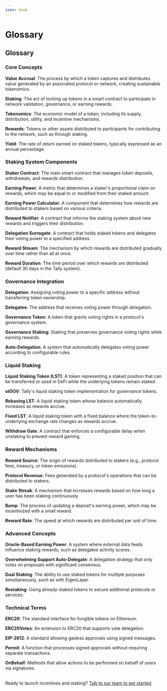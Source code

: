 ```yaml
---
icon: book
---
```


# Glossary

## Glossary

### Core Concepts

**Value Accrual**: The process by which a token captures and distributes value generated by an associated protocol or network, creating sustainable tokenomics.

**Staking**: The act of locking up tokens in a smart contract to participate in network validation, governance, or earning rewards.

**Tokenomics**: The economic model of a token, including its supply, distribution, utility, and incentive mechanisms.

**Rewards**: Tokens or other assets distributed to participants for contributing to the network, such as through staking.

**Yield**: The rate of return earned on staked tokens, typically expressed as an annual percentage.

### Staking System Components

**Staker Contract**: The main smart contract that manages token deposits, withdrawals, and rewards distribution.

**Earning Power**: A metric that determines a staker's proportional claim on rewards, which may be equal to or modified from their staked amount.

**Earning Power Calculator**: A component that determines how rewards are distributed to stakers based on various criteria.

**Reward Notifier**: A contract that informs the staking system about new rewards and triggers their distribution.

**Delegation Surrogate**: A contract that holds staked tokens and delegates their voting power to a specified address.

**Reward Stream**: The mechanism by which rewards are distributed gradually over time rather than all at once.

**Reward Duration**: The time period over which rewards are distributed (default 30 days in the Tally system).

### Governance Integration

**Delegation**: Assigning voting power to a specific address without transferring token ownership.

**Delegatee**: The address that receives voting power through delegation.

**Governance Token**: A token that grants voting rights in a protocol's governance system.

**Governance Staking**: Staking that preserves governance voting rights while earning rewards.

**Auto-Delegation**: A system that automatically delegates voting power according to configurable rules.

### Liquid Staking

**Liquid Staking Token (LST)**: A token representing a staked position that can be transferred or used in DeFi while the underlying tokens remain staked.

**stGOV**: Tally's liquid staking token implementation for governance tokens.

**Rebasing LST**: A liquid staking token whose balance automatically increases as rewards accrue.

**Fixed LST**: A liquid staking token with a fixed balance where the token-to-underlying exchange rate changes as rewards accrue.

**Withdraw Gate**: A contract that enforces a configurable delay when unstaking to prevent reward gaming.

### Reward Mechanisms

**Reward Source**: The origin of rewards distributed to stakers (e.g., protocol fees, treasury, or token emissions).

**Protocol Revenue**: Fees generated by a protocol's operations that can be distributed to stakers.

**Stake Streak**: A mechanism that increases rewards based on how long a user has been staking continuously.

**Bump**: The process of updating a deposit's earning power, which may be incentivized with a small reward.

**Reward Rate**: The speed at which rewards are distributed per unit of time.

### Advanced Concepts

**Oracle-Based Earning Power**: A system where external data feeds influence staking rewards, such as delegatee activity scores.

**Overwhelming Support Auto-Delegate**: A delegation strategy that only votes on proposals with significant consensus.

**Dual Staking**: The ability to use staked tokens for multiple purposes simultaneously, such as with EigenLayer.

**Restaking**: Using already-staked tokens to secure additional protocols or services.

### Technical Terms

**ERC20**: The standard interface for fungible tokens on Ethereum.

**ERC20Votes**: An extension to ERC20 that supports vote delegation.

**EIP-2612**: A standard allowing gasless approvals using signed messages.

**Permit**: A function that processes signed approvals without requiring separate transactions.

**OnBehalf**: Methods that allow actions to be performed on behalf of users via signatures.

\
Ready to launch incentives and staking? [Talk to our team to get started](http://tally.xyz/contact).
